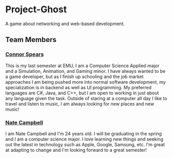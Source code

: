 # Project-Ghost
A game about networking and web-based development.

## Team Members

### [Connor Spears](https://connorxspears.wixsite.com/connorspears)

This is my last semester at EMU, I am a Computer Science Applied major and a Simulation, Animation, and Gaming minor. I have always wanted to be a game developer, but as I finish up schooling and the job market approaches I am being pushed more into normal software development, my specialization is in backend as well as UI programming. My preferred languages are C#, Java, and C++, but I am open to working in just about any language given the task. Outside of staring at a computer all day I like to travel and listen to music, I am always looking for new places and new music!

### [Nate Campbell](https://www.linkedin.com/in/nathaniel-campbell-22a334208/)

I am Nate Campbell and I'm 24 years old. I will be graduating in the spring and I am a computer science major.
I love learning new things and seeking out the latest in technology such as Apple, Google, Samsung, etc.
I'm great at adapting to change and I'm looking forward to a great semester!
